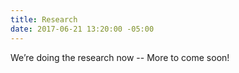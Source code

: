 ```yaml
---
title: Research
date: 2017-06-21 13:20:00 -05:00
---
```


We’re doing the research now -- More to come soon!